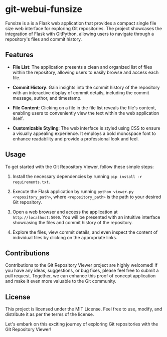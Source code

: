 # git-webui-funsize

Funsize is a is a Flask web application that provides a compact single file size web interface for exploring Git repositories. The project showcases the integration of Flask with GitPython, allowing users to navigate through a repository's files and commit history.

## Features

- **File List**: The application presents a clean and organized list of files within the repository, allowing users to easily browse and access each file.

- **Commit History**: Gain insights into the commit history of the repository with an interactive display of commit details, including the commit message, author, and timestamp.

- **File Content**: Clicking on a file in the file list reveals the file's content, enabling users to conveniently view the text within the web application itself.

- **Customizable Styling**: The web interface is styled using CSS to ensure a visually appealing experience. It employs a bold monospace font to enhance readability and provide a professional look and feel.

## Usage

To get started with the Git Repository Viewer, follow these simple steps:

1. Install the necessary dependencies by running `pip install -r requirements.txt`.

2. Execute the Flask application by running `python viewer.py <repository_path>`, where `<repository_path>` is the path to your desired Git repository.

3. Open a web browser and access the application at `http://localhost:5000`. You will be presented with an intuitive interface showcasing the files and commit history of the repository.

4. Explore the files, view commit details, and even inspect the content of individual files by clicking on the appropriate links.

## Contributions

Contributions to the Git Repository Viewer project are highly welcomed! If you have any ideas, suggestions, or bug fixes, please feel free to submit a pull request. Together, we can enhance this proof of concept application and make it even more valuable to the Git community.

## License

This project is licensed under the MIT License. Feel free to use, modify, and distribute it as per the terms of the license.

Let's embark on this exciting journey of exploring Git repositories with the Git Repository Viewer!
